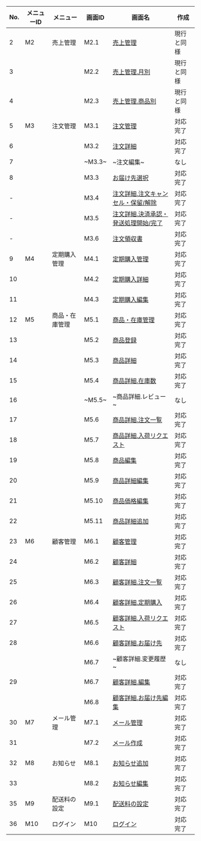 | No. | メニューID | メニュー       | 画面ID | 画面名                                                                                                                                                                                                                                                                                                                    | 作成       |
| --- | ---------- | -------------- | ------ | ------------------------------------------------------------------------------------------------------------------------------------------------------------------------------------------------------------------------------------------------------------------------------------------------------------------------- | ---------- |
| 2   | M2         | 売上管理       | M2.1   | [売上管理](./%E7%AE%A1%E7%90%86%E7%94%BB%E9%9D%A2%E5%86%8D%E6%A7%8B%E7%AF%89-0011.M1.1:%E3%83%80%E3%83%83%E3%82%B7%E3%83%A5%E3%83%9C%E3%83%BC%E3%83%89)                                                                                                                                                                   | 現行と同様 |
| 3   |            |                | M2.2   | [売上管理.月別](https://github.com/grrowjp/Meeth/wiki/%E7%AE%A1%E7%90%86%E7%94%BB%E9%9D%A2%E5%86%8D%E6%A7%8B%E7%AF%89-0022.M2.2:%E5%A3%B2%E4%B8%8A%E7%AE%A1%E7%90%86-.-%E6%9C%88%E5%88%A5)                                                                                                                                | 現行と同様 |
| 4   |            |                | M2.3   | [売上管理.商品別](https://github.com/grrowjp/Meeth/wiki/%E7%AE%A1%E7%90%86%E7%94%BB%E9%9D%A2%E5%86%8D%E6%A7%8B%E7%AF%89-0023.M2.3:%E5%A3%B2%E4%B8%8A%E7%AE%A1%E7%90%86-.-%E5%95%86%E5%93%81%E5%88%A5)                                                                                                                     | 現行と同様 |
| 5   | M3         | 注文管理       | M3.1   | [注文管理](https://github.com/grrowjp/Meeth/wiki/%E7%AE%A1%E7%90%86%E7%94%BB%E9%9D%A2%E5%86%8D%E6%A7%8B%E7%AF%89-0031.M3.1:%E6%B3%A8%E6%96%87%E7%AE%A1%E7%90%86_ver2.0)                                                                                                                                                   | 対応完了    |
| 6   |            |                | M3.2   | [注文詳細](https://github.com/grrowjp/Meeth/wiki/%E7%AE%A1%E7%90%86%E7%94%BB%E9%9D%A2%E5%86%8D%E6%A7%8B%E7%AF%89-0032.M3.2:%E6%B3%A8%E6%96%87%E8%A9%B3%E7%B4%B0_ver2.0)                                                                                                                                                   | 対応完了     |
| 7   |            |                | ~M3.3~ | ~注文編集~                                                                                                                                                                                                                                                                                                                | なし       |
| 8   |            |                | M3.3   | [お届け先選択](https://github.com/grrowjp/Meeth/wiki/%E7%AE%A1%E7%90%86%E7%94%BB%E9%9D%A2%E5%86%8D%E6%A7%8B%E7%AF%89-0033.M3.3:%E3%81%8A%E5%B1%8A%E3%81%91%E5%85%88%E9%81%B8%E6%8A%9E_ver2.0)                                                                                                                             | 対応完了     |
| -   |            |                | M3.4   | [注文詳細.注文キャンセル・保留/解除](https://github.com/grrowjp/Meeth/wiki/%E7%AE%A1%E7%90%86%E7%94%BB%E9%9D%A2%E5%86%8D%E6%A7%8B%E7%AF%89-0034.M3.4:%E6%B3%A8%E6%96%87%E8%A9%B3%E7%B4%B0.%E6%B3%A8%E6%96%87%E3%82%AD%E3%83%A3%E3%83%B3%E3%82%BB%E3%83%AB%E3%83%BB%E4%BF%9D%E7%95%99-%E8%A7%A3%E9%99%A4_ver2.0)           | 対応完了     |
| -   |            |                | M3.5   | [注文詳細.決済承認・発送処理開始/完了](https://github.com/grrowjp/Meeth/wiki/%E7%AE%A1%E7%90%86%E7%94%BB%E9%9D%A2%E5%86%8D%E6%A7%8B%E7%AF%89-0035.M35:%E6%B3%A8%E6%96%87%E8%A9%B3%E7%B4%B0.%E6%B1%BA%E6%B8%88%E6%89%BF%E8%AA%8D%E3%83%BB%E7%99%BA%E9%80%81%E5%87%A6%E7%90%86%E9%96%8B%E5%A7%8B-%E5%AE%8C%E4%BA%86_ver2.0) | 対応完了     |
| -   |            |                | M3.6   | [注文領収書](https://github.com/grrowjp/Meeth/wiki/%E7%AE%A1%E7%90%86%E7%94%BB%E9%9D%A2%E5%86%8D%E6%A7%8B%E7%AF%89-0036.M36:%E6%B3%A8%E6%96%87%E8%A9%B3%E7%B4%B0.%E9%A0%98%E5%8F%8E%E6%9B%B8_ver2.0)                                                                                                                      | 対応完了     |
| 9   | M4         | 定期購入管理   | M4.1   | [定期購入管理](https://github.com/grrowjp/Meeth/wiki/%E7%AE%A1%E7%90%86%E7%94%BB%E9%9D%A2%E5%86%8D%E6%A7%8B%E7%AF%89-0041.M4.1:%E5%AE%9A%E6%9C%9F%E8%B3%BC%E5%85%A5%E7%AE%A1%E7%90%86_ver2.0)                                                                                                                             | 対応完了     |
| 10  |            |                | M4.2   | [定期購入詳細](https://github.com/grrowjp/Meeth/wiki/%E7%AE%A1%E7%90%86%E7%94%BB%E9%9D%A2%E5%86%8D%E6%A7%8B%E7%AF%89-0042.M4.2:%E5%AE%9A%E6%9C%9F%E8%B3%BC%E5%85%A5%E8%A9%B3%E7%B4%B0_ver2.0)                                                                                                                             | 対応完了     |
| 11  |            |                | M4.3   | [定期購入編集](https://github.com/grrowjp/Meeth/wiki/%E7%AE%A1%E7%90%86%E7%94%BB%E9%9D%A2%E5%86%8D%E6%A7%8B%E7%AF%89-0043.M4.3:%E5%AE%9A%E6%9C%9F%E8%B3%BC%E5%85%A5%E7%B7%A8%E9%9B%86_ver2.0)                                                                                                                             | 対応完了     |
| 12  | M5         | 商品・在庫管理 | M5.1   | [商品・在庫管理](https://github.com/grrowjp/Meeth/wiki/%E7%AE%A1%E7%90%86%E7%94%BB%E9%9D%A2%E5%86%8D%E6%A7%8B%E7%AF%89-0051.M5.1:%E5%95%86%E5%93%81%E3%83%BB%E5%9C%A8%E5%BA%AB%E7%AE%A1%E7%90%86_ver2.0)                                                                                                                  | 対応完了     |
| 13  |            |                | M5.2   | [商品登録](https://github.com/grrowjp/Meeth/wiki/%E7%AE%A1%E7%90%86%E7%94%BB%E9%9D%A2%E5%86%8D%E6%A7%8B%E7%AF%89-0052.M5.2:%E5%95%86%E5%93%81%E7%99%BB%E9%8C%B2_ver2.0)                                                                                                                                                   | 対応完了    |
| 14  |            |                | M5.3   | [商品詳細](https://github.com/grrowjp/Meeth/wiki/%E7%AE%A1%E7%90%86%E7%94%BB%E9%9D%A2%E5%86%8D%E6%A7%8B%E7%AF%89-0053.M5.3:%E5%95%86%E5%93%81%E8%A9%B3%E7%B4%B0_ver2.0)                                                                                                                                                   | 対応完了     |
| 15  |            |                | M5.4   | [商品詳細.在庫数](https://github.com/grrowjp/Meeth/wiki/%E7%AE%A1%E7%90%86%E7%94%BB%E9%9D%A2%E5%86%8D%E6%A7%8B%E7%AF%89-0054.M5.4:%E5%95%86%E5%93%81%E8%A9%B3%E7%B4%B0.%E5%9C%A8%E5%BA%AB%E6%95%B0_ver2.0)                                                                                                                | 対応完了     |
| 16  |            |                | ~M5.5~ | ~商品詳細.レビュー~                                                                                                                                                                                                                                                                                                       | なし       |
| 17  |            |                | M5.6   | [商品詳細.注文一覧](https://github.com/grrowjp/Meeth/wiki/%E7%AE%A1%E7%90%86%E7%94%BB%E9%9D%A2%E5%86%8D%E6%A7%8B%E7%AF%89-0056.M5.6:%E5%95%86%E5%93%81%E8%A9%B3%E7%B4%B0.%E6%B3%A8%E6%96%87%E4%B8%80%E8%A6%A7_ver2.0)                                                                                                     | 対応完了     |
| 18  |            |                | M5.7   | [商品詳細.入荷リクエスト](https://github.com/grrowjp/Meeth/wiki/%E7%AE%A1%E7%90%86%E7%94%BB%E9%9D%A2%E5%86%8D%E6%A7%8B%E7%AF%89-0057.M5.7:%E5%95%86%E5%93%81%E8%A9%B3%E7%B4%B0.%E5%85%A5%E8%8D%B7%E3%83%AA%E3%82%AF%E3%82%A8%E3%82%B9%E3%83%88_ver2.0)                                                                    | 対応完了    |
| 19  |            |                | M5.8   | [商品編集](https://github.com/grrowjp/Meeth/wiki/%E7%AE%A1%E7%90%86%E7%94%BB%E9%9D%A2%E5%86%8D%E6%A7%8B%E7%AF%89-0058.M5.8:%E5%95%86%E5%93%81%E7%B7%A8%E9%9B%86_ver2.0)                                                                                                                                                   | 対応完了     |
| 20  |            |                | M5.9   | [商品詳細編集](https://github.com/grrowjp/Meeth/wiki/%E7%AE%A1%E7%90%86%E7%94%BB%E9%9D%A2%E5%86%8D%E6%A7%8B%E7%AF%89-0059.M5.9:%E5%95%86%E5%93%81%E8%A9%B3%E7%B4%B0%E7%B7%A8%E9%9B%86_ver2.0)                                                                                                                             | 対応完了     |
| 21  |            |                | M5.10  | [商品価格編集](https://github.com/grrowjp/Meeth/wiki/%E7%AE%A1%E7%90%86%E7%94%BB%E9%9D%A2%E5%86%8D%E6%A7%8B%E7%AF%89-00510.M5.10:%E5%95%86%E5%93%81%E4%BE%A1%E6%A0%BC%E7%B7%A8%E9%9B%86_ver2.0)                                                                                                                           | 対応完了     |
| 22  |            |                | M5.11  | [商品詳細追加](https://github.com/grrowjp/Meeth/wiki/%E7%AE%A1%E7%90%86%E7%94%BB%E9%9D%A2%E5%86%8D%E6%A7%8B%E7%AF%89-00511.M5.11:%E5%95%86%E5%93%81%E8%A9%B3%E7%B4%B0%E8%BF%BD%E5%8A%A0_ver2.0)                                                                                                                           | 対応完了     |
| 23  | M6         | 顧客管理       | M6.1   | [顧客管理](https://github.com/grrowjp/Meeth/wiki/%E7%AE%A1%E7%90%86%E7%94%BB%E9%9D%A2%E5%86%8D%E6%A7%8B%E7%AF%89-0061.M6.1:%E9%A1%A7%E5%AE%A2%E7%AE%A1%E7%90%86_ver2.0)                                                                                                                                                   | 対応完了     |
| 24  |            |                | M6.2   | [顧客詳細](https://github.com/grrowjp/Meeth/wiki/%E7%AE%A1%E7%90%86%E7%94%BB%E9%9D%A2%E5%86%8D%E6%A7%8B%E7%AF%89-0061.M6.2:%E9%A1%A7%E5%AE%A2%E8%A9%B3%E7%B4%B0_ver2.0)                                                                                                                                                   | 対応完了     |
| 25  |            |                | M6.3   | [顧客詳細.注文一覧](https://github.com/grrowjp/Meeth/wiki/%E7%AE%A1%E7%90%86%E7%94%BB%E9%9D%A2%E5%86%8D%E6%A7%8B%E7%AF%89-0063.M6.3:%E9%A1%A7%E5%AE%A2%E8%A9%B3%E7%B4%B0.%E6%B3%A8%E6%96%87%E4%B8%80%E8%A6%A7_ver2.0)                                                                                                     | 対応完了    |
| 26  |            |                | M6.4   | [顧客詳細.定期購入](https://github.com/grrowjp/Meeth/wiki/%E7%AE%A1%E7%90%86%E7%94%BB%E9%9D%A2%E5%86%8D%E6%A7%8B%E7%AF%89-0064.M6.4:%E9%A1%A7%E5%AE%A2%E8%A9%B3%E7%B4%B0.%E5%AE%9A%E6%9C%9F%E8%B3%BC%E5%85%A5_ver2.0)                                                                                                     | 対応完了    |
| 27  |            |                | M6.5   | [顧客詳細.入荷リクエスト](https://github.com/grrowjp/Meeth/wiki/%E7%AE%A1%E7%90%86%E7%94%BB%E9%9D%A2%E5%86%8D%E6%A7%8B%E7%AF%89-0065.M6.5:%E9%A1%A7%E5%AE%A2%E8%A9%B3%E7%B4%B0.%E5%85%A5%E8%8D%B7%E3%83%AA%E3%82%AF%E3%82%A8%E3%82%B9%E3%83%88_ver2.0)                                                                    | 対応完了    |
| 28  |            |                | M6.6   | [顧客詳細.お届け先](https://github.com/grrowjp/Meeth/wiki/%E7%AE%A1%E7%90%86%E7%94%BB%E9%9D%A2%E5%86%8D%E6%A7%8B%E7%AF%89-0066.M6.6:%E9%A1%A7%E5%AE%A2%E8%A9%B3%E7%B4%B0.%E3%81%8A%E5%B1%8A%E3%81%91%E5%85%88_ver2.0)                                                                                                     | 対応完了    |
|     |            |                | M6.7   | ~顧客詳細.変更履歴~                                                                                                                                                                                                                                                                                                       | なし       |
| 29  |            |                | M6.7   | [顧客詳細.編集](https://github.com/grrowjp/Meeth/wiki/%E7%AE%A1%E7%90%86%E7%94%BB%E9%9D%A2%E5%86%8D%E6%A7%8B%E7%AF%89-0067.M6.7:%E9%A1%A7%E5%AE%A2%E7%B7%A8%E9%9B%86_ver2.0)                                                                                                                                              | 対応完了    |
|     |            |                | M6.8   | [顧客詳細.お届け先編集](https://github.com/grrowjp/Meeth/wiki/%E7%AE%A1%E7%90%86%E7%94%BB%E9%9D%A2%E5%86%8D%E6%A7%8B%E7%AF%89-0061.M6.8:%E9%A1%A7%E5%AE%A2%E8%A9%B3%E7%B4%B0.%E3%81%8A%E5%B1%8A%E3%81%91%E5%85%88%E7%B7%A8%E9%9B%86_ver2.0)                                                                               | 対応完了    |
| 30  | M7         | メール管理     | M7.1   | [メール管理](https://github.com/grrowjp/Meeth/wiki/%E7%AE%A1%E7%90%86%E7%94%BB%E9%9D%A2%E5%86%8D%E6%A7%8B%E7%AF%89-0071.M7.1:%E3%83%A1%E3%83%BC%E3%83%AB%E7%AE%A1%E7%90%86_ver2.0)                                                                                                                                        | 対応完了    |
| 31  |            |                | M7.2   | [メール作成](https://github.com/grrowjp/Meeth/wiki/%E7%AE%A1%E7%90%86%E7%94%BB%E9%9D%A2%E5%86%8D%E6%A7%8B%E7%AF%89-0072.M7.2:%E3%83%A1%E3%83%BC%E3%83%AB%E4%BD%9C%E6%88%90_ver2.0)                                                                                                                                        | 対応完了     |
| 32  | M8         | お知らせ       | M8.1   | [お知らせ追加](https://github.com/grrowjp/Meeth/wiki/%E7%AE%A1%E7%90%86%E7%94%BB%E9%9D%A2%E5%86%8D%E6%A7%8B%E7%AF%89-0081.M8.1:%E3%81%8A%E7%9F%A5%E3%82%89%E3%81%9B%E8%BF%BD%E5%8A%A0_ver2.0)                                                                                                                             | 対応完了     |
| 33  |            |                | M8.2   | [お知らせ編集](https://github.com/grrowjp/Meeth/wiki/%E7%AE%A1%E7%90%86%E7%94%BB%E9%9D%A2%E5%86%8D%E6%A7%8B%E7%AF%89-0082.M8.2:%E3%81%8A%E7%9F%A5%E3%82%89%E3%81%9B%E7%B7%A8%E9%9B%86_ver2.0)                                                                                                                             | 対応完了     |
| 35  | M9         | 配送料の設定   | M9.1   | [配送料の設定](https://github.com/grrowjp/Meeth/wiki/%E7%AE%A1%E7%90%86%E7%94%BB%E9%9D%A2%E5%86%8D%E6%A7%8B%E7%AF%89-0091.M9.1:%E9%85%8D%E9%80%81%E6%96%99%E3%81%AE%E8%A8%AD%E5%AE%9A_ver2.0)                                                                                                                             | 対応完了    |
| 36  | M10        | ログイン       | M10    | [ログイン](https://github.com/grrowjp/Meeth/wiki/%E7%AE%A1%E7%90%86%E7%94%BB%E9%9D%A2%E5%86%8D%E6%A7%8B%E7%AF%89-0010.M10:%E3%83%AD%E3%82%B0%E3%82%A4%E3%83%B3_ver2.0)                                                                                                                                                    | 対応完了     |